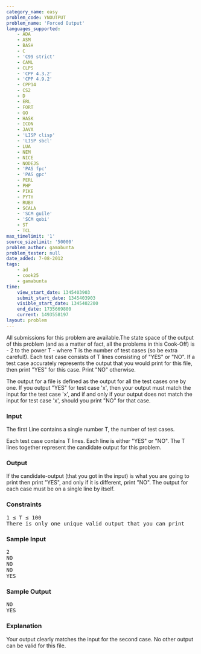 ```yaml
---
category_name: easy
problem_code: YNOUTPUT
problem_name: 'Forced Output'
languages_supported:
    - ADA
    - ASM
    - BASH
    - C
    - 'C99 strict'
    - CAML
    - CLPS
    - 'CPP 4.3.2'
    - 'CPP 4.9.2'
    - CPP14
    - CS2
    - D
    - ERL
    - FORT
    - GO
    - HASK
    - ICON
    - JAVA
    - 'LISP clisp'
    - 'LISP sbcl'
    - LUA
    - NEM
    - NICE
    - NODEJS
    - 'PAS fpc'
    - 'PAS gpc'
    - PERL
    - PHP
    - PIKE
    - PYTH
    - RUBY
    - SCALA
    - 'SCM guile'
    - 'SCM qobi'
    - ST
    - TCL
max_timelimit: '1'
source_sizelimit: '50000'
problem_author: gamabunta
problem_tester: null
date_added: 7-08-2012
tags:
    - ad
    - cook25
    - gamabunta
time:
    view_start_date: 1345403903
    submit_start_date: 1345403903
    visible_start_date: 1345402200
    end_date: 1735669800
    current: 1493558197
layout: problem
---
```

All submissions for this problem are available.The state space of the output of this problem (and as a matter of fact, all the problems in this Cook-Off) is - 2 to the power T -
where T is the number of test cases (so be extra careful!). Each test case consists of T lines consisting of "YES" or "NO".
If a test case accurately represents the output that you would print for this file,
then print "YES" for this case. Print "NO" otherwise.

The output for a file is defined as the output for all the test cases one by one. If you output "YES" for test case 'x', then your output
must match the input for the test case 'x', and if and only if your output does not match the input for test case 'x', should you print "NO"
for that case.

### Input

The first Line contains a single number T, the number of test cases.

Each test case contains T lines. Each line is either "YES" or "NO". The T lines together represent the candidate output for this problem.

### Output

If the candidate-output (that you got in the input) is what you are going to print then print "YES", and
only if it is different, print "NO". The output for each case must be on a single line by itself.

### Constraints

<pre>1 ≤ T ≤ 100
There is only one unique valid output that you can print
</pre>
### Sample Input

<pre>2
NO
NO
NO
YES
</pre>
### Sample Output

<pre>NO
YES
</pre>
### Explanation

Your output clearly matches the input for the second case. No other output can be valid for this file.
